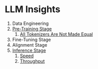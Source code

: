 # LLM Insights

1. Data Engineering
2. [Pre-Training Stage](pretraining/)
   1. [All Tokenizers Are Not Made Equal](pretraining/README.md#all-tokenizers-are-not-made-equal)
3. Fine-Tuning Stage
4. Alignment Stage
5. [Inference Stage](inference/)
   1. [Speed](inference/README.md#generative-inference-speed)
   2. [Throughput](inference/README.md#generative-inference-throughput)